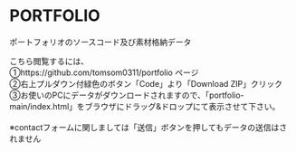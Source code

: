 # PORTFOLIO
ポートフォリオのソースコード及び素材格納データ

こちら閲覧するには、<br>
①https://github.com/tomsom0311/portfolio ページ<br>
②右上プルダウン付緑色のボタン「Code」より「Download ZIP」クリック<br>
③お使いのPCにデータがダウンロードされますので、「portfolio-main/index.html」をブラウザにドラッグ&ドロップにて表示させて下さい。<br>
<br>
※contactフォームに関しましては「送信」ボタンを押してもデータの送信はされません
